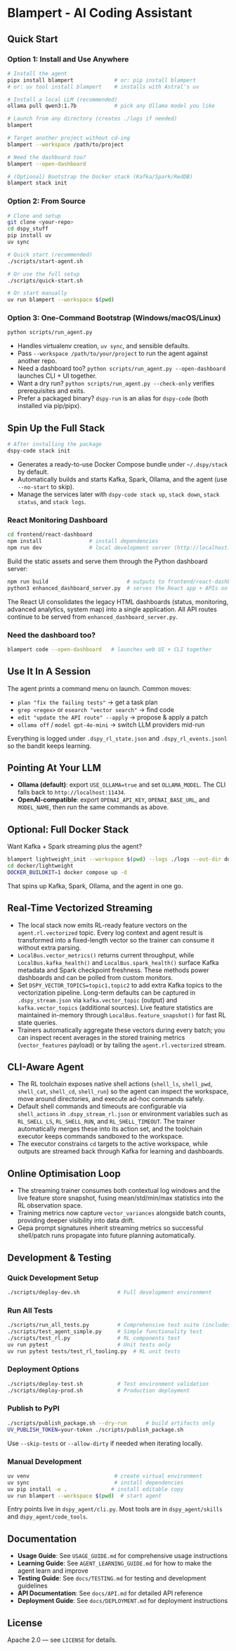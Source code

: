 # Blampert - AI Coding Assistant

## Quick Start

### Option 1: Install and Use Anywhere
```bash
# Install the agent
pipx install blampert             # or: pip install blampert
# or: uv tool install blampert    # installs with Astral's uv

# Install a local LLM (recommended)
ollama pull qwen3:1.7b            # pick any Ollama model you like

# Launch from any directory (creates ./logs if needed)
blampert

# Target another project without cd-ing
blampert --workspace /path/to/project

# Need the dashboard too?
blampert --open-dashboard

# (Optional) Bootstrap the Docker stack (Kafka/Spark/RedDB)
blampert stack init
```

### Option 2: From Source
```bash
# Clone and setup
git clone <your-repo>
cd dspy_stuff
pip install uv
uv sync

# Quick start (recommended)
./scripts/start-agent.sh

# Or use the full setup
./scripts/quick-start.sh

# Or start manually
uv run blampert --workspace $(pwd)
```

### Option 3: One-Command Bootstrap (Windows/macOS/Linux)
```bash
python scripts/run_agent.py
```
- Handles virtualenv creation, `uv sync`, and sensible defaults.
- Pass `--workspace /path/to/your/project` to run the agent against another repo.
- Need a dashboard too? `python scripts/run_agent.py --open-dashboard` launches CLI + UI together.
- Want a dry run? `python scripts/run_agent.py --check-only` verifies prerequisites and exits.
- Prefer a packaged binary? `dspy-run` is an alias for `dspy-code` (both installed via pip/pipx).

## Spin Up the Full Stack
```bash
# After installing the package
dspy-code stack init
```
- Generates a ready-to-use Docker Compose bundle under `~/.dspy/stack` by default.
- Automatically builds and starts Kafka, Spark, Ollama, and the agent (use `--no-start` to skip).
- Manage the services later with `dspy-code stack up`, `stack down`, `stack status`, and `stack logs`.

### React Monitoring Dashboard
```bash
cd frontend/react-dashboard
npm install               # install dependencies
npm run dev               # local development server (http://localhost:5173)
```

Build the static assets and serve them through the Python dashboard server:
```bash
npm run build                         # outputs to frontend/react-dashboard/dist
python3 enhanced_dashboard_server.py  # serves the React app + APIs on :8080
```

The React UI consolidates the legacy HTML dashboards (status, monitoring, advanced analytics, system map) into a single application. All API routes continue to be served from `enhanced_dashboard_server.py`.

### Need the dashboard too?
```bash
blampert code --open-dashboard   # launches web UI + CLI together
```

## Use It In A Session
The agent prints a command menu on launch. Common moves:
- `plan "fix the failing tests"` → get a task plan
- `grep <regex>` or `esearch "vector search"` → find code
- `edit "update the API route" --apply` → propose & apply a patch
- `ollama off` / `model gpt-4o-mini` → switch LLM providers mid-run

Everything is logged under `.dspy_rl_state.json` and `.dspy_rl_events.jsonl` so the bandit keeps learning.

## Pointing At Your LLM
- **Ollama (default)**: export `USE_OLLAMA=true` and set `OLLAMA_MODEL`. The CLI falls back to `http://localhost:11434`.
- **OpenAI-compatible**: export `OPENAI_API_KEY`, `OPENAI_BASE_URL`, and `MODEL_NAME`, then run the same commands as above.

## Optional: Full Docker Stack
Want Kafka + Spark streaming plus the agent?
```bash
blampert lightweight_init --workspace $(pwd) --logs ./logs --out-dir docker/lightweight
cd docker/lightweight
DOCKER_BUILDKIT=1 docker compose up -d
```
That spins up Kafka, Spark, Ollama, and the agent in one go.

## Real-Time Vectorized Streaming
- The local stack now emits RL-ready feature vectors on the `agent.rl.vectorized` topic. Every log context and agent result is transformed into a fixed-length vector so the trainer can consume it without extra parsing.
- `LocalBus.vector_metrics()` returns current throughput, while `LocalBus.kafka_health()` and `LocalBus.spark_health()` surface Kafka metadata and Spark checkpoint freshness. These methods power dashboards and can be polled from custom monitors.
- Set `DSPY_VECTOR_TOPICS=topic1,topic2` to add extra Kafka topics to the vectorization pipeline. Long-term defaults can be captured in `.dspy_stream.json` via `kafka.vector_topic` (output) and `kafka.vector_topics` (additional sources). Live feature statistics are maintained in-memory through `LocalBus.feature_snapshot()` for fast RL state queries.
- Trainers automatically aggregate these vectors during every batch; you can inspect recent averages in the stored training metrics (`vector_features` payload) or by tailing the `agent.rl.vectorized` stream.

## CLI-Aware Agent
- The RL toolchain exposes native shell actions (`shell_ls`, `shell_pwd`, `shell_cat`, `shell_cd`, `shell_run`) so the agent can inspect the workspace, move around directories, and execute ad-hoc commands safely.
- Default shell commands and timeouts are configurable via `shell_actions` in `.dspy_stream_rl.json` or environment variables such as `RL_SHELL_LS`, `RL_SHELL_RUN`, and `RL_SHELL_TIMEOUT`. The trainer automatically merges these into its action set, and the toolchain executor keeps commands sandboxed to the workspace.
- The executor constrains `cd` targets to the active workspace, while outputs are streamed back through Kafka for learning and dashboards.

## Online Optimisation Loop
- The streaming trainer consumes both contextual log windows and the live feature store snapshot, fusing mean/std/min/max statistics into the RL observation space.
- Training metrics now capture `vector_variances` alongside batch counts, providing deeper visibility into data drift.
- Gepa prompt signatures inherit streaming metrics so successful shell/patch runs propagate into future planning automatically.


## Development & Testing

### Quick Development Setup
```bash
./scripts/deploy-dev.sh            # Full development environment
```

### Run All Tests
```bash
./scripts/run_all_tests.py         # Comprehensive test suite (includes RL)
./scripts/test_agent_simple.py     # Simple functionality test
./scripts/test_rl.py               # RL components test
uv run pytest                      # Unit tests only
uv run pytest tests/test_rl_tooling.py  # RL unit tests
```

### Deployment Options
```bash
./scripts/deploy-test.sh           # Test environment validation
./scripts/deploy-prod.sh           # Production deployment
```

### Publish to PyPI
```bash
./scripts/publish_package.sh --dry-run      # build artifacts only
UV_PUBLISH_TOKEN=your-token ./scripts/publish_package.sh
```
Use `--skip-tests` or `--allow-dirty` if needed when iterating locally.

### Manual Development
```bash
uv venv                           # create virtual environment
uv sync                           # install dependencies
uv pip install -e .              # install editable copy
uv run blampert --workspace $(pwd)  # start agent
```

Entry points live in `dspy_agent/cli.py`. Most tools are in `dspy_agent/skills` and `dspy_agent/code_tools`.

## Documentation

- **Usage Guide**: See `USAGE_GUIDE.md` for comprehensive usage instructions
- **Learning Guide**: See `AGENT_LEARNING_GUIDE.md` for how to make the agent learn and improve
- **Testing Guide**: See `docs/TESTING.md` for testing and development guidelines
- **API Documentation**: See `docs/API.md` for detailed API reference
- **Deployment Guide**: See `docs/DEPLOYMENT.md` for deployment instructions

## License
Apache 2.0 — see `LICENSE` for details.
